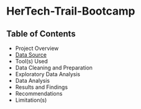# HerTech-Trail-Bootcamp


## **Table of Contents**
- Project Overview
- [Data Source](#data-source)
- Tool(s) Used
- Data Cleaning and Preparation
- Exploratory Data Analysis
- Data Analysis
- Results and Findings
- Recommendations
- Limitation(s)
